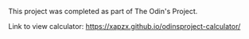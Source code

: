 This project was completed as part of The Odin's Project.

Link to view calculator: https://xapzx.github.io/odinsproject-calculator/
